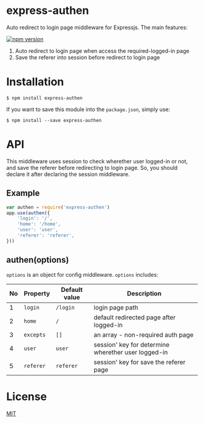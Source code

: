 # express-authen
Auto redirect to login page middleware for Expressjs. The main features:

[![npm version](https://badge.fury.io/js/express-authen.svg)](http://badge.fury.io/js/express-authen)

1. Auto redirect to login page when access the required-logged-in page
2. Save the referer into session before redirect to login page

# Installation

```
$ npm install express-authen
```

If you want to save this module into the `package.json`, simply use:

```
$ npm install --save express-authen
```

# API
This middleware uses session to check wherether user logged-in or not, and save the referer before redirecting to login page. So, you should declare it after declaring the session middleware.

## Example

```javascript
var authen = require('express-authen')
app.use(authen({
    'login': '/',
    'home': '/home',
    'user': 'user',
    'referer': 'referer',
}))

```

## authen(options)
`options` is an object for config middleware. `options` includes:

No | Property | Default value | Description |
--- | --- | --- | --- |
1 | `login` | `/login` | login page path |
2 |  `home` | `/` | default redirected page after logged-in |
3 | `excepts` | `[]` | an array - non-required auth page |
4 | `user` | `user` | session' key for determine wherether user logged-in |
5 | `referer` | `referer` | session' key for save the referer page |

# License
[MIT](https://github.com/dominhhai/express-authen/blob/master/LICENSE)
